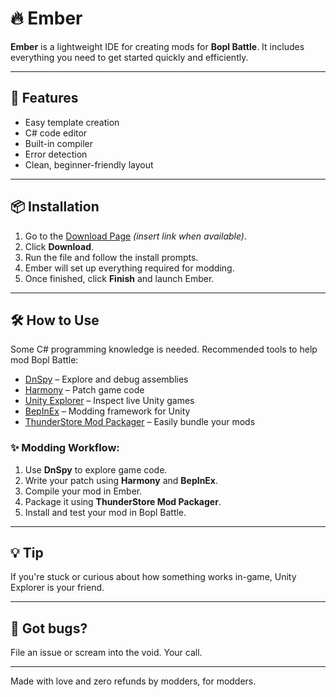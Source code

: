 # 🔥 Ember

**Ember** is a lightweight IDE for creating mods for **Bopl Battle**. It includes everything you need to get started quickly and efficiently.

---

## 🚀 Features

- Easy template creation
- C# code editor
- Built-in compiler
- Error detection
- Clean, beginner-friendly layout

---

## 📦 Installation

1. Go to the [Download Page](#) *(insert link when available)*.
2. Click **Download**.
3. Run the file and follow the install prompts.
4. Ember will set up everything required for modding.
5. Once finished, click **Finish** and launch Ember.

---

## 🛠️ How to Use

Some C# programming knowledge is needed. Recommended tools to help mod Bopl Battle:

- [DnSpy](https://github.com/dnSpy/dnSpy) – Explore and debug assemblies
- [Harmony](https://harmony.pardeike.net/articles/intro.html) – Patch game code
- [Unity Explorer](https://github.com/sinai-dev/UnityExplorer) – Inspect live Unity games
- [BepInEx](https://github.com/BepInEx/BepInEx) – Modding framework for Unity
- [ThunderStore Mod Packager](https://abstractmelon.net/thunderstore-packager) – Easily bundle your mods

### ✨ Modding Workflow:

1. Use **DnSpy** to explore game code.
2. Write your patch using **Harmony** and **BepInEx**.
3. Compile your mod in Ember.
4. Package it using **ThunderStore Mod Packager**.
5. Install and test your mod in Bopl Battle.

---

## 💡 Tip

If you're stuck or curious about how something works in-game, Unity Explorer is your friend.

---

## 🧪 Got bugs?

File an issue or scream into the void. Your call.

---

Made with love and zero refunds by modders, for modders.
